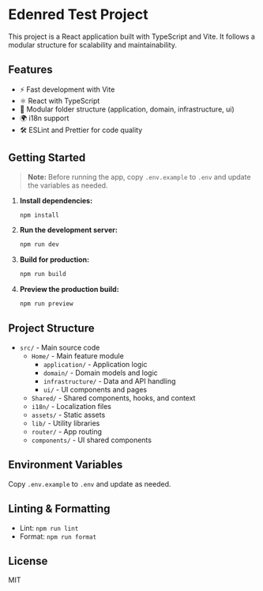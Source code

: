 # Edenred Test Project

This project is a React application built with TypeScript and Vite. It follows a modular
structure for scalability and maintainability.

## Features

- ⚡️ Fast development with Vite
- ⚛️ React with TypeScript
- 📁 Modular folder structure (application, domain, infrastructure, ui)
- 🌍 i18n support
- 🛠 ESLint and Prettier for code quality

## Getting Started

> **Note:** Before running the app, copy `.env.example` to `.env` and update the variables
> as needed.

1. **Install dependencies:**

   ```bash
   npm install
   ```

2. **Run the development server:**

   ```bash
   npm run dev
   ```

3. **Build for production:**

   ```bash
   npm run build
   ```

4. **Preview the production build:**
   ```bash
   npm run preview
   ```

## Project Structure

- `src/` - Main source code
  - `Home/` - Main feature module
    - `application/` - Application logic
    - `domain/` - Domain models and logic
    - `infrastructure/` - Data and API handling
    - `ui/` - UI components and pages
  - `Shared/` - Shared components, hooks, and context
  - `i18n/` - Localization files
  - `assets/` - Static assets
  - `lib/` - Utility libraries
  - `router/` - App routing
  - `components/` - UI shared components

## Environment Variables

Copy `.env.example` to `.env` and update as needed.

## Linting & Formatting

- Lint: `npm run lint`
- Format: `npm run format`

## License

MIT
